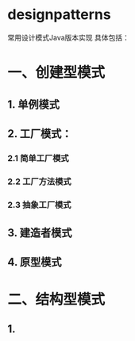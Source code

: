 # designpatterns
常用设计模式Java版本实现
具体包括：
# 一、创建型模式
## 1. 单例模式
## 2. 工厂模式：
### 2.1 简单工厂模式
### 2.2 工厂方法模式
### 2.3 抽象工厂模式
## 3. 建造者模式
## 4. 原型模式

# 二、结构型模式
## 1.
